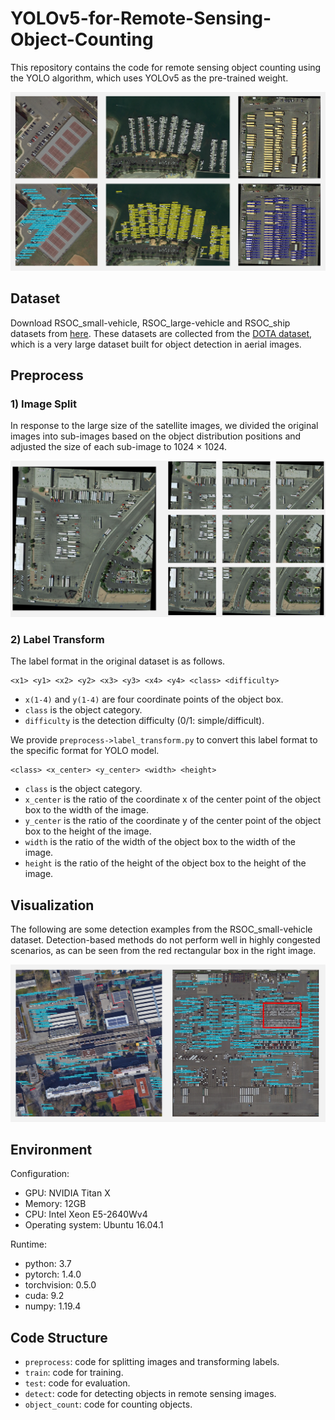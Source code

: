# YOLOv5-for-Remote-Sensing-Object-Counting
This repository contains the code for remote sensing object counting using the YOLO algorithm, which uses YOLOv5 as the pre-trained weight.

![](https://github.com/huangyongbobo/YOLOv5-for-Remote-Sensing-Object-Counting/blob/main/detect_result.png)


## Dataset 
Download RSOC_small-vehicle, RSOC_large-vehicle and RSOC_ship datasets from [here](https://github.com/gaoguangshuai/Counting-from-Sky-A-Large-scale-Dataset-for-Remote-Sensing-Object-Counting-and-A-Benchmark-Method). These datasets are collected from the [DOTA dataset](https://captain-whu.github.io/DOTA/dataset.html), which is a very large dataset built for object detection in aerial images. 


## Preprocess
### 1) Image Split
In response to the large size of the satellite images, we divided the original images into sub-images based on the object distribution positions and adjusted the size of each sub-image to 1024 × 1024. 

![](https://github.com/huangyongbobo/YOLOv5-for-Remote-Sensing-Object-Counting/blob/main/show_image/image_split.png)

### 2) Label Transform
The label format in the original dataset is as follows.

```
<x1> <y1> <x2> <y2> <x3> <y3> <x4> <y4> <class> <difficulty>
``` 

* `x(1-4)` and `y(1-4)` are four coordinate points of the object box. 
* `class` is the object category. 
* `difficulty` is the detection difficulty (0/1: simple/difficult).

We provide `preprocess->label_transform.py` to convert this label format to the specific format for YOLO model. 

```
<class> <x_center> <y_center> <width> <height>
``` 

* `class` is the object category. 
* `x_center` is the ratio of the coordinate x of the center point of the object box to the width of the image. 
* `y_center` is the ratio of the coordinate y of the center point of the object box to the height of the image. 
* `width` is the ratio of the width of the object box to the width of the image. 
* `height` is the ratio of the height of the object box to the height of the image. 


## Visualization
The following are some detection examples from the RSOC_small-vehicle dataset. Detection-based methods do not perform well in highly congested scenarios, as can be seen from the red rectangular box in the right image. 

![](https://github.com/huangyongbobo/YOLOv5-for-Remote-Sensing-Object-Counting/blob/main/show_image/result.png)


## Environment

Configuration: 
* GPU: NVIDIA Titan X
* Memory: 12GB
* CPU: Intel Xeon E5-2640Wv4 
* Operating system: Ubuntu 16.04.1

Runtime: 
* python: 3.7
* pytorch: 1.4.0  
* torchvision: 0.5.0
* cuda: 9.2 
* numpy: 1.19.4


## Code Structure

* `preprocess`: code for splitting images and transforming labels. 
* `train`: code for training. 
* `test`: code for evaluation. 
* `detect`: code for detecting objects in remote sensing images. 
* `object_count`: code for counting objects. 
